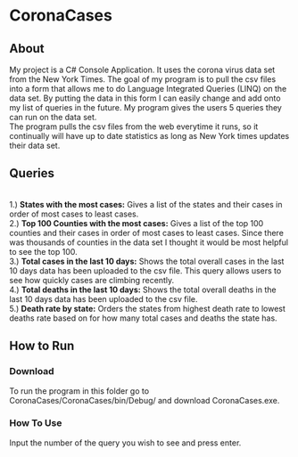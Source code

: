 # CoronaCases #
## About ##
My project is a C# Console Application. It uses the corona virus data set from the New York Times. The goal of my program is to pull the csv files into a form that allows me to do Language Integrated Queries (LINQ) on the data set. By putting the data in this form I can easily change and add onto my list of queries in the future. My program gives the users 5 queries they can run on the data set.
<br>The program pulls the csv files from the web everytime it runs, so it continually will have up to date statistics as long as New York times updates their data set.
## Queries ##
<br>1.) **States with the most cases:** Gives a list of the states and their cases in order of most cases to least cases. <br> 
2.) **Top 100 Counties with the most cases:**  Gives a list of the top 100 counties and their cases in order of most cases to least cases. Since there was thousands of counties in the data set I thought it would be most helpful to see the top 100.<br> 
3.) **Total cases in the last 10 days:** Shows the total overall cases in the last 10 days data has been uploaded to the csv file. This query allows users to see how quickly cases are climbing recently. <br>
4.) **Total deaths in the last 10 days:** Shows the total overall deaths in the last 10 days data has been uploaded to the csv file. <br>
5.) **Death rate by state:** Orders the states from highest death rate to lowest deaths rate based on for how many total cases and deaths the state has. <br>

## How to Run ##
### Download ###
To run the program in this folder go to CoronaCases/CoronaCases/bin/Debug/ and download CoronaCases.exe. 
### How To Use ### 
Input the number of the query you wish to see and press enter.


